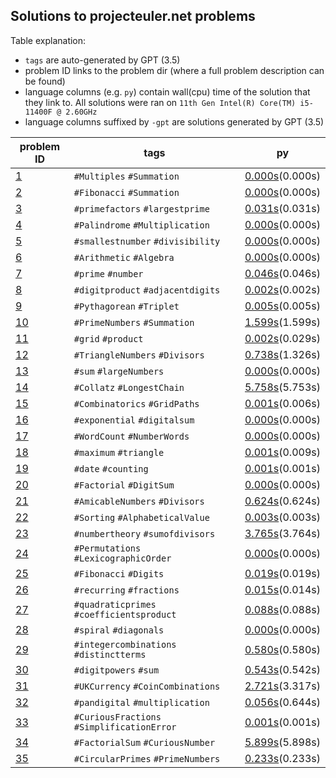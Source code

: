 
## Solutions to projecteuler.net problems




Table explanation:
- `tags` are auto-generated by GPT (3.5)
- problem ID links to the problem dir (where a full problem description can be
  found)
- language columns (e.g. `py`) contain wall(cpu) time of the
  solution that they link to. All solutions were ran on
  `11th Gen Intel(R) Core(TM) i5-11400F @ 2.60GHz` 
- language columns suffixed by `-gpt` are solutions generated by GPT (3.5)



| problem ID | tags  |   py   |
|------------|-------|--------|
[1](problems/problem_001)| `#Multiples` `#Summation` |[0.000s](problems/problem_001/solution.py)(0.000s)
 [2](problems/problem_002)| `#Fibonacci` `#Summation` |[0.000s](problems/problem_002/solution.py)(0.000s)
 [3](problems/problem_003)| `#primefactors` `#largestprime` |[0.031s](problems/problem_003/solution.py)(0.031s)
 [4](problems/problem_004)| `#Palindrome` `#Multiplication` |[0.000s](problems/problem_004/solution.py)(0.000s)
 [5](problems/problem_005)| `#smallestnumber` `#divisibility` |[0.000s](problems/problem_005/solution.py)(0.000s)
 [6](problems/problem_006)| `#Arithmetic` `#Algebra` |[0.000s](problems/problem_006/solution.py)(0.000s)
 [7](problems/problem_007)| `#prime` `#number` |[0.046s](problems/problem_007/solution.py)(0.046s)
 [8](problems/problem_008)| `#digitproduct` `#adjacentdigits` |[0.002s](problems/problem_008/solution.py)(0.002s)
 [9](problems/problem_009)| `#Pythagorean` `#Triplet` |[0.005s](problems/problem_009/solution.py)(0.005s)
 [10](problems/problem_010)| `#PrimeNumbers` `#Summation` |[1.599s](problems/problem_010/solution.py)(1.599s)
 [11](problems/problem_011)| `#grid` `#product` |[0.002s](problems/problem_011/solution.py)(0.029s)
 [12](problems/problem_012)| `#TriangleNumbers` `#Divisors` |[0.738s](problems/problem_012/solution.py)(1.326s)
 [13](problems/problem_013)| `#sum` `#largeNumbers` |[0.000s](problems/problem_013/solution.py)(0.000s)
 [14](problems/problem_014)| `#Collatz` `#LongestChain` |[5.758s](problems/problem_014/solution.py)(5.753s)
 [15](problems/problem_015)| `#Combinatorics` `#GridPaths` |[0.001s](problems/problem_015/solution.py)(0.006s)
 [16](problems/problem_016)| `#exponential` `#digitalsum` |[0.000s](problems/problem_016/solution.py)(0.000s)
 [17](problems/problem_017)| `#WordCount` `#NumberWords` |[0.000s](problems/problem_017/solution.py)(0.000s)
 [18](problems/problem_018)| `#maximum` `#triangle` |[0.001s](problems/problem_018/solution.py)(0.009s)
 [19](problems/problem_019)| `#date` `#counting` |[0.001s](problems/problem_019/solution.py)(0.001s)
 [20](problems/problem_020)| `#Factorial` `#DigitSum` |[0.000s](problems/problem_020/solution.py)(0.000s)
 [21](problems/problem_021)| `#AmicableNumbers` `#Divisors` |[0.624s](problems/problem_021/solution.py)(0.624s)
 [22](problems/problem_022)| `#Sorting` `#AlphabeticalValue` |[0.003s](problems/problem_022/solution.py)(0.003s)
 [23](problems/problem_023)| `#numbertheory` `#sumofdivisors` |[3.765s](problems/problem_023/solution.py)(3.764s)
 [24](problems/problem_024)| `#Permutations` `#LexicographicOrder` |[0.000s](problems/problem_024/solution.py)(0.000s)
 [25](problems/problem_025)| `#Fibonacci` `#Digits` |[0.019s](problems/problem_025/solution.py)(0.019s)
 [26](problems/problem_026)| `#recurring` `#fractions` |[0.015s](problems/problem_026/solution.py)(0.014s)
 [27](problems/problem_027)| `#quadraticprimes` `#coefficientsproduct` |[0.088s](problems/problem_027/solution.py)(0.088s)
 [28](problems/problem_028)| `#spiral` `#diagonals` |[0.000s](problems/problem_028/solution.py)(0.000s)
 [29](problems/problem_029)| `#integercombinations` `#distinctterms` |[0.580s](problems/problem_029/solution.py)(0.580s)
 [30](problems/problem_030)| `#digitpowers` `#sum` |[0.543s](problems/problem_030/solution.py)(0.542s)
 [31](problems/problem_031)| `#UKCurrency` `#CoinCombinations` |[2.721s](problems/problem_031/solution.py)(3.317s)
 [32](problems/problem_032)| `#pandigital` `#multiplication` |[0.056s](problems/problem_032/solution.py)(0.644s)
 [33](problems/problem_033)| `#CuriousFractions` `#SimplificationError` |[0.001s](problems/problem_033/solution.py)(0.001s)
 [34](problems/problem_034)| `#FactorialSum` `#CuriousNumber` |[5.899s](problems/problem_034/solution.py)(5.898s)
 [35](problems/problem_035)| `#CircularPrimes` `#PrimeNumbers` |[0.233s](problems/problem_035/solution.py)(0.233s)
 